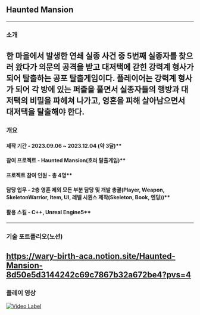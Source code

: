 ## Haunted Mansion
---
### 소개

한 마을에서 발생한 연쇄 실종 사건 중 5번째 실종자를 찾으러 왔다가 의문의 공격을 받고 대저택에 갇힌 강력계 형사가 되어 탈출하는 공포 탈출게임이다.
플레이어는 강력계 형사가 되어 각 방에 있는 퍼즐을 풀면서 실종자들의 행방과 대저택의 비밀을 파헤쳐 나가고, 영혼을 피해 살아남으면서 대저택을 탈출해야 한다.
---
### 개요

#### 제작 기간 - 2023.09.06 ~ 2023.12.04 (약 3달)**

#### 참여 프로젝트 - Haunted Mansion(호러 탈출게임)**

#### 프로젝트 참여 인원 - 총 4명**

#### 담당 업무 - 2층 영혼 제외 모든 부분 담당 및 개발 총괄(Player, Weapon, SkeletonWarrior, Item, UI, 레벨 시퀀스 제작(Skeleton, Book, 엔딩))**

#### 활용 스킬 - C++, Unreal Engine5**
---
### 기술 포트폴리오(노션)
https://wary-birth-aca.notion.site/Haunted-Mansion-8d50e5d3144242c69c7867b32a672be4?pvs=4
---
### 플레이 영상
[![Video Label](http://img.youtube.com/vi/'UeuZ0qxecZ8&t=1s'/0.jpg)](https://youtu.be/'UeuZ0qxecZ8&t=1s')
